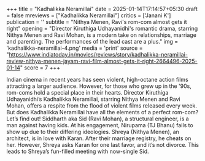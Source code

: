 +++
title = "Kadhalikka Neramillai"
date = 2025-01-14T17:14:57+05:30
draft = false
mreviews = ["Kadhalikka Neramillai"]
critics = ['Janani K']
publication = ''
subtitle = "Nithya Menen, Ravi's rom-com almost gets it right"
opening = "Director Kiruthiga Udhayanidhi's romantic drama, starring Nithya Menen and Ravi Mohan, is a modern take on relationships, marriage and parenting. The performances of the lead cast are a plus."
img = 'kadhalikka-neramillai-4.png'
media = 'print'
source = "https://www.indiatoday.in/movies/reviews/story/kadhalikka-neramillai-review-nithya-menen-jayam-ravi-film-almost-gets-it-right-2664496-2025-01-14"
score = 7
+++

Indian cinema in recent years has seen violent, high-octane action films attracting a larger audience. However, for those who grew up in the '90s, rom-coms hold a special place in their hearts. Director Kiruthiga Udhayanidhi’s Kadhalikka Neramillai, starring Nithya Menen and Ravi Mohan, offers a respite from the flood of violent films released every week. But does Kadhalikka Neramillai have all the elements of a perfect rom-com? Let’s find out! Siddharth aka Sid (Ravi Mohan), a structural engineer, is a man against having kids. At his engagement, Nirupama (TJ Bhanu) fails to show up due to their differing ideologies. Shreya (Nithya Menen), an architect, is in love with Karan. After their marriage registry, he cheats on her. However, Shreya asks Karan for one last favor, and it’s not divorce. This leads to Shreya’s fun-filled meeting with now-single Sid.
